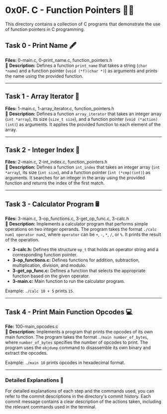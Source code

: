 # 0x0F. C - Function Pointers 🧑‍🔬

This directory contains a collection of C programs that demonstrate the use of function pointers in C programming.


## Task 0 - Print Name 🖋️

**Files:** 0-main.c, 0-print_name.c, function_pointers.h  
📝 **Description:** Defines a function `print_name` that takes a string (`char *name`) and a function pointer (`void (*f)(char *)`) as arguments and prints the name using the provided function.

---

## Task 1 - Array Iterator 🔄

**Files:** 1-main.c, 1-array_iterator.c, function_pointers.h  
📝 **Description:** Defines a function `array_iterator` that takes an integer array (`int *array`), its size (`size_t size`), and a function pointer (`void (*action)(int)`) as arguments. It applies the provided function to each element of the array.

---

## Task 2 - Integer Index 👀

**Files:** 2-main.c, 2-int_index.c, function_pointers.h  
📝 **Description:** Defines a function `int_index` that takes an integer array (`int *array`), its size (`int size`), and a function pointer (`int (*cmp)(int)`) as arguments. It searches for an integer in the array using the provided function and returns the index of the first match.

---

## Task 3 - Calculator Program 🖩

**Files:** 3-main.c, 3-op_functions.c, 3-get_op_func.c, 3-calc.h  
📝 **Description:** Implements a calculator program that performs simple operations on two integer operands. The program takes the format `./calc num1 operator num2`, where `operator` can be `+`, `-`, `*`, `/`, or `%`. It prints the result of the operation.

- **3-calc.h:** Defines the structure `op_t` that holds an operator string and a corresponding function pointer.
- **3-op_functions.c:** Defines functions for addition, subtraction, multiplication, division, and modulo.
- **3-get_op_func.c:** Defines a function that selects the appropriate function based on the given operator.
- **3-main.c:** Main function to run the calculator program.

Example: `./calc 10 + 5` prints `15`.

---

## Task 4 - Print Main Function Opcodes 💻

**File:** 100-main_opcodes.c  
📝 **Description:** Implements a program that prints the opcodes of its own main function. The program takes the format `./main number_of_bytes`, where `number_of_bytes` specifies the number of opcodes to print. The program uses the `objdump` command to disassemble its own binary and extract the opcodes.

Example: `./main 10` prints opcodes in hexadecimal format.

---
### Detailed Explanations 📑
For detailed explanations of each step and the commands used, you can refer to the commit descriptions in the directory's commit history. Each commit message contains a clear description of the actions taken, including the relevant commands used in the terminal.
